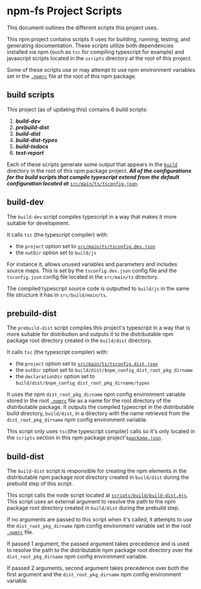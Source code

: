 # npm-fs Project Scripts

This document outlines the different scripts this project uses.

This npm project contains scripts it uses for building, running, testing, and
generating documentation. These scripts utilize both dependencies installed
via npm (such as `tsc` for compiling typescript for example) and javascript
scripts located in the `scripts` directory at the root of this project.

Some of these scripts use or may attempt to use npm environment variables set in
the [`.npmrc`][1] file at the root of this npm package.

## build scripts

This project (as of updating this) contains 6 build scripts:

1. ***build-dev***
1. ***prebuild-dist***
1. ***build-dist***
1. ***build-dist-types***
1. ***build-tsdocs***
1. ***test-report***

Each of these scripts generate some output that appears in the [`build`][2]
directory in the root of this npm package project. ***All of the***
***configurations for the build scripts that compile typescript extend from***
***the default configuration located at*** [`src/main/ts/tsconfig.json`][3].

## build-dev

The `build-dev` script compiles typescript in a way that makes it more suitable
for development.

It calls `tsc` (the typescript compiler) with:

- the `project` option set to [`src/main/ts/tsconfig.dev.json`][4]
- the `outDir` option set to `build/js`

For instance it, allows unused variables and parameters and includes source
maps. This is set by the `tsconfig.dev.json` config file and the `tsconfig.json`
config file located in the `src/main/ts` directory.

The compiled typescript source code is outputted to `build/js` in the same file
structure it has in `src/build/main/ts`.

## prebuild-dist

The `prebuild-dist` script compiles this project's typescript in a way that is
more suitable for distribution and outputs it to the distributable npm package
root directory created in the `build/dist` directory.

It calls `tsc` (the typescript compiler) with:

- the `project` option set to [`src/main/ts/tsconfig.dist.json`][5]
- the `outDir` option set to `build/dist/$npm_config_dist_root_pkg_dirname`
- the `declarationDir` option set to
`build/dist/$npm_config_dist_root_pkg_dirname/types`

It uses the npm `dist_root_pkg_dirname` npm config environment variable stored
in the root [`.npmrc`][1] file as a name for the root directory of the
distributable package. It outputs the compiled typescript in the
distributable build directory, `build/dist`, in a directory with the name
retrieved from the `dist_root_pkg_dirname` npm config environment variable.

This script only uses `tsc`(the typescript compiler) calls so it's only located
in the `scripts` section in this npm package project's[`package.json`][6].

## build-dist

The `build-dist` script is responsible for creating the npm elements in the
distributable npm package root directory created in `build/dist` during the
prebuild step of this script.

This script calls the node script located at
[`scripts/build/build-dist.mjs`][7]. This script uses an external argument to
resolve the path to the npm package root directory created in `build/dist`
during the prebuild step.

If no arguments are passed to this script when it's called, it attempts to use
the `dist_root_pkg_dirname` npm config environment variable set in the root
[`.npmrc`][1] file.

If passed 1 argument, the passed argument takes precedence and is used to
resolve the path to the distributable npm package root directory over the
`dist_root_pkg_dirname` npm config environment variable.

If passed 2 arguments, second argument takes precedence over both the first
argument and the `dist_root_pkg_dirname` npm config environment variable.

[1]: ../../../.npmrc "root npm config file"
[2]: ../../project/build/README.md "root build directory readme"
[3]: ../../../src/main/ts/tsconfig.json "default tsconfig for all builds"
[4]: ../../../src/main/ts/tsconfig.dev.json "tsconfig for dev build"
[5]: ../../../src/main/ts/tsconfig.dist.json "tsconfig for distributable build"
[6]: ../../../package.json "root package.json"
[7]: ../../../scripts/build/build-dist.mjs "build distributable script"
